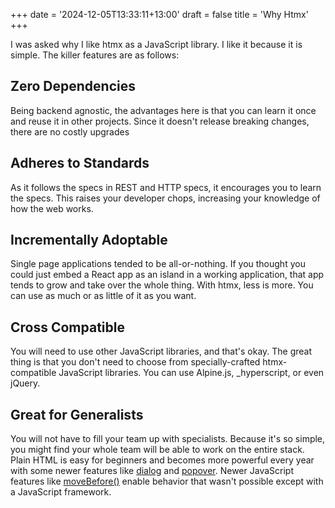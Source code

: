+++
date = '2024-12-05T13:33:11+13:00'
draft = false
title = 'Why Htmx'
+++

I was asked why I like htmx as a JavaScript library. I like it because it is simple. The killer features are as follows: 

## Zero Dependencies
Being backend agnostic, the advantages here is that you can learn it once and reuse it in other projects. Since it doesn't release breaking changes, there are no costly upgrades

## Adheres to Standards
As it follows the specs in REST and HTTP specs, it encourages you to learn the specs. This raises your developer chops, increasing your knowledge of how the web works.

## Incrementally Adoptable
Single page applications tended to be all-or-nothing. If you thought you could just embed a React app as an island in a working application, that app tends to grow and take over the whole thing. With htmx, less is more. You can use as much or as little of it as you want. 

## Cross Compatible
You will need to use other JavaScript libraries, and that's okay. The great thing is that you don't need to choose from specially-crafted htmx-compatible JavaScript libraries. You can use Alpine.js, _hyperscript, or even jQuery.

## Great for Generalists
You will not have to fill your team up with specialists. Because it's so simple, you might find your whole team will be able to work on the entire stack. Plain HTML is easy for beginners and becomes more powerful every year with some newer features like [dialog](https://developer.mozilla.org/en-US/docs/Web/HTML/Element/dialog) and [popover](https://developer.mozilla.org/en-US/docs/Web/HTML/Global_attributes/popover). Newer JavaScript features like [moveBefore()](https://htmx.org/examples/move-before/) enable behavior that wasn't possible except with a JavaScript framework.
